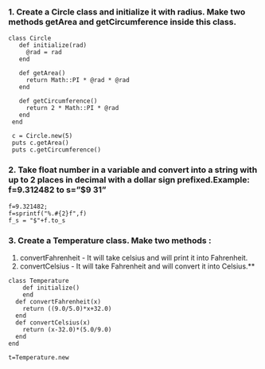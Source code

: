 ### 1. Create a Circle class and initialize it with radius. Make two methods getArea and getCircumference inside this class.

```
class Circle
   def initialize(rad)
     @rad = rad
   end

   def getArea()
     return Math::PI * @rad * @rad
   end

   def getCircumference()
     return 2 * Math::PI * @rad
   end
 end

 c = Circle.new(5)
 puts c.getArea()
 puts c.getCircumference()
```

### 2. Take float number in a variable and convert into a string with up to 2 places in decimal with a dollar sign prefixed.Example: f=9.312482 to s=”$9 31”

```
f=9.321482;
f=sprintf("%.#{2}f",f)
f_s = "$"+f.to_s
```

### 3. Create a Temperature class. Make two methods :

1. convertFahrenheit - It will take celsius and will print it into Fahrenheit.
2. convertCelsius - It will take Fahrenheit and will convert it into Celsius.\*\*

```
class Temperature
    def initialize()
    end
  def convertFahrenheit(x)
    return ((9.0/5.0)*x+32.0)
  end
  def convertCelsius(x)
    return (x-32.0)*(5.0/9.0)
  end
end

t=Temperature.new
```
